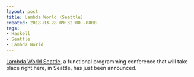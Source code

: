 ```yaml
---
layout: post
title: Lambda World (Seattle)
created: 2018-03-28 09:32:00 -0800
tags:
- Haskell
- Seattle
- Lambda World
---
```

[Lambda World Seattle][lambda-world-seattle], a functional programming conference
that will take place right here, in Seattle, has just been announced.

[lambda-world-seattle]: http://seattle.lambda.world/
